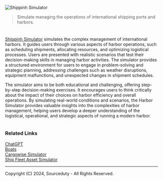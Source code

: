 ![Shippinh Simulator](https://github.com/user-attachments/assets/9a08dd7f-d57c-4f52-88da-985e66cd7f01)

> Simulate managing the operations of international shipping ports and harbors.

#

[Shippinh Simulator](https://chatgpt.com/g/g-TmwvgFrCC-shipping-simulator) simulates the complex management of international harbors. It guides users through various aspects of harbor operations, such as scheduling shipments, allocating resources, and optimizing logistical processes. Users are presented with realistic scenarios that test their decision-making skills in managing harbor activities. The simulator provides a structured environment for users to engage in problem-solving and strategic planning, addressing challenges such as weather disruptions, equipment malfunctions, and unexpected changes in shipment schedules.

The simulator aims to be both educational and challenging, offering step-by-step decision-making exercises. It encourages users to think critically about the impact of their choices on harbor efficiency and overall operations. By simulating real-world conditions and scenarios, the Harbor Simulator provides valuable insights into the complexities of harbor management, helping users develop a deeper understanding of the logistical, operational, and strategic aspects of running a modern harbor.

#
### Related Links

[ChatGPT](https://github.com/sourceduty/ChatGPT)
<br>
[Boats](https://github.com/sourceduty/Boats)
<br>
[Cargowise Simulator](https://github.com/sourceduty/Cargowise_Simulator)
<br>
[Ship Fleet Asset Simulator](https://github.com/sourceduty/Ship_Fleet-Asset_Simulator)

***
Copyright (C) 2024, Sourceduty - All Rights Reserved.
